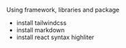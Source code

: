 Using framework, libraries and package
- install tailwindcss
- install markdown
- install react syntax highliter